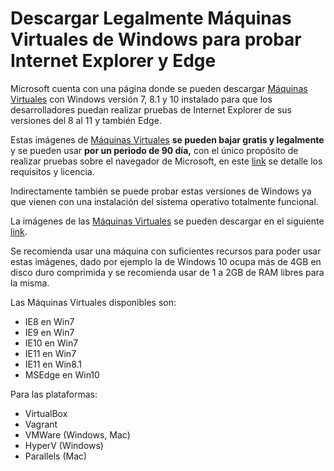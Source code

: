 # Descargar Legalmente Máquinas Virtuales de Windows para probar Internet Explorer y Edge

Microsoft cuenta con una página donde se pueden descargar [Máquinas Virtuales](https://developer.microsoft.com/en-us/microsoft-edge/tools/vms/) con Windows versión 7, 8.1 y 10 instalado para que los desarrolladores puedan realizar pruebas de Internet Explorer de sus versiones del 8 al 11 y también Edge.

Estas imágenes de [Máquinas Virtuales](https://developer.microsoft.com/en-us/microsoft-edge/tools/vms/) **se pueden bajar gratis y legalmente** y se pueden usar **por un periodo de 90 día,** con el único propósito de realizar pruebas sobre el navegador de Microsoft, en este [link](https://az792536.vo.msecnd.net/vms/release_notes_license_terms_8_1_15.pdf) se detalle los requisitos y licencia.

Indirectamente también se puede probar estas versiones de Windows ya que vienen con una instalación del sistema operativo totalmente funcional.

La imágenes de las [Máquinas Virtuales](https://developer.microsoft.com/en-us/microsoft-edge/tools/vms/) se pueden descargar en el siguiente [link](https://developer.microsoft.com/en-us/microsoft-edge/tools/vms/).

Se recomienda usar una máquina con suficientes recursos para poder usar estas imágenes, dado por ejemplo la de Windows 10 ocupa más de 4GB en disco duro comprimida y se recomienda usar de 1 a 2GB de RAM libres para la misma.

Las Máquinas Virtuales disponibles son:

* IE8 en Win7
* IE9 en Win7
* IE10 en Win7
* IE11 en Win7
* IE11 en Win8.1
* MSEdge en Win10

Para las plataformas:

* VirtualBox
* Vagrant
* VMWare (Windows, Mac)
* HyperV (Windows)
* Parallels (Mac)